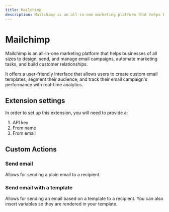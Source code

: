 ```yaml
---
title: Mailchimp
description: Mailchimp is an all-in-one marketing platform that helps businesses of all sizes to design, send, and manage email campaigns, automate marketing tasks, and build customer relationships. 
---
```

# Mailchimp

Mailchimp is an all-in-one marketing platform that helps businesses of all sizes to design, send, and manage email campaigns, automate marketing tasks, and build customer relationships. 

It offers a user-friendly interface that allows users to create custom email templates, segment their audience, and track their email campaign's performance with real-time analytics.

## Extension settings

In order to set up this extension, you will need to provide a:

1. API key
2. From name
3. From email

## Custom Actions

### Send email

Allows for sending a plain email to a recipient.

### Send email with a template

Allows for sending an email based on a template to a recipient. You can also insert variables so they are rendered in your template.
